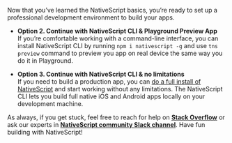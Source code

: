 Now that you’ve learned the NativeScript basics, you’re ready to set up a professional development environment to build your apps.

* **Option 2. Continue with NativeScript CLI & Playground Preview App**  
If you’re comfortable working with a command-line interface, you can install NativeScript CLI by running `npm i nativescript -g` and use `tns preview` command to preview you app on real device the same way you do it in Playground.

* **Option 3. Continue with NativeScript CLI & no limitations**  
If you need to build a production app, you can [do a full install of NativeScript](https://docs.nativescript.org/angular/start/quick-setup) and start working without any limitations. The NativeScript CLI lets you build full native iOS and Android apps locally on your development machine.

As always, if you get stuck, feel free to reach for help on [**Stack Overflow**](https://stackoverflow.com/questions/tagged/nativescript) or ask our experts in [**NativeScript community Slack channel**](http://developer.telerik.com/wp-login.php?action=slack-invitation). Have fun building with NativeScript!

